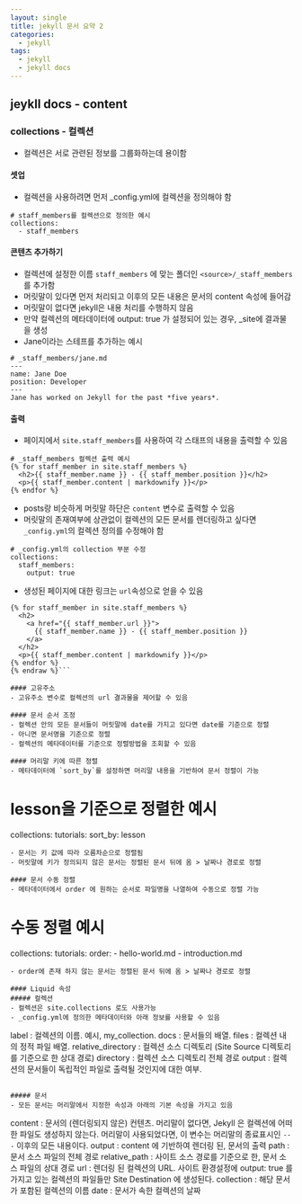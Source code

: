```yaml
---
layout: single
title: jekyll 문서 요약 2
categories: 
  - jekyll
tags: 
  - jekyll
  - jekyll docs
---
```

## jeykll docs - content
### collections - 컬렉션
- 컬렉션은 서로 관련된 정보를 그룹화하는데 용이함
#### 셋업
- 컬렉션을 사용하려면 먼저 _config.yml에 컬렉션을 정의해야 함

```
# staff_members를 컬렉션으로 정의한 예시
collections:
  - staff_members
```
#### 콘텐츠 추가하기
- 컬렉션에 설정한 이름 `staff_members` 에 맞는 폴더인 `<source>/_staff_members` 를 추가함
- 머릿말이 있다면 먼저 처리되고 이후의 모든 내용은 문서의 content 속성에 들어감
- 머릿말이 없다면 jekyll은 내용 처리를 수행하지 않음
- 만약 컬렉션의 메타데이터에 output: true 가 설정되어 있는 경우, _site에 결과물을 생성
- Jane이라는 스테프를 추가하는 예시
```
# _staff_members/jane.md
---
name: Jane Doe
position: Developer
---
Jane has worked on Jekyll for the past *five years*.
```

#### 출력
- 페이지에서 `site.staff_members`를 사용하여 각 스태프의 내용을 출력할 수 있음

```
# _staff_members 컬렉션 출력 예시
{% for staff_member in site.staff_members %}
  <h2>{{ staff_member.name }} - {{ staff_member.position }}</h2>
  <p>{{ staff_member.content | markdownify }}</p>
{% endfor %}
```
- posts랑 비슷하게 머릿말 하단은 `content` 변수로 출력할 수 있음
- 머릿말의 존재여부에 상관없이 컬렉션의 모든 문서를 렌더링하고 싶다면 `_config.yml`의 컬렉션 정의를 수정해야 함

```
# _config.yml의 collection 부분 수정
collections:
  staff_members:
    output: true
```
- 생성된 페이지에 대한 링크는 `url`속성으로 얻을 수 있음

```{% raw %}
{% for staff_member in site.staff_members %}
  <h2>
    <a href="{{ staff_member.url }}">
      {{ staff_member.name }} - {{ staff_member.position }}
    </a>
  </h2>
  <p>{{ staff_member.content | markdownify }}</p>
{% endfor %}
{% endraw %}```

#### 고유주소
- 고유주소 변수로 컬렉션의 url 결과물을 제어할 수 있음

#### 문서 순서 조정
- 컬렉션 안의 모든 문서들이 머릿말에 date를 가지고 있다면 date를 기준으로 정렬
- 아니면 문서명을 기준으로 정렬
- 컬렉션의 메타데이터를 기준으로 정렬방법을 조회할 수 있음

#### 머리말 키에 따른 정렬
- 메타데이터에 `sort_by`를 설정하면 머리말 내용을 기반하여 문서 정렬이 가능

```
# lesson을 기준으로 정렬한 예시
collections:
  tutorials:
    sort_by: lesson
```
- 문서는 키 값에 따라 오름차순으로 정렬됨
- 머릿말에 키가 정의되지 않은 문서는 정렬된 문서 뒤에 옴 > 날짜나 경로로 정렬

#### 문서 수동 정렬
- 메타데이터에서 order 에 원하는 순서로 파일명을 나열하여 수동으로 정렬 가능

```
# 수동 정렬 예시
collections:
  tutorials:
    order:
      - hello-world.md
      - introduction.md
```
- order에 존재 하지 않는 문서는 정렬된 문서 뒤에 옴 > 날짜나 경로로 정렬

#### Liquid 속성
##### 컬렉션
- 컬렉션은 site.collections 로도 사용가능
- _config.yml에 정의한 메타데이터와 아래 정보를 사용할 수 있음

```
label : 컬렉션의 이름. 예시, my_collection.
docs : 문서들의 배열.
files : 컬렉션 내의 정적 파일 배열.
relative_directory : 컬렉션 소스 디렉토리 (Site Source 디렉토리를 기준으로 한 상대 경로)
directory : 컬렉션 소스 디렉토리 전체 경로
output : 컬렉션의 문서들이 독립적인 파일로 출력될 것인지에 대한 여부.
```

##### 문서
- 모든 문서는 머리말에서 지정한 속성과 아래의 기본 속성을 가지고 있음

```
content : 문서의 (렌더링되지 않은) 컨텐츠. 머리말이 없다면, Jekyll 은 컬렉션에 어떠한 파일도 생성하지 않는다. 머리말이 사용되었다면, 이 변수는 머리말의 종료표시인 `---` 이후의 모든 내용이다.
output : content 에 기반하여 렌더링 된, 문서의 출력
path : 문서 소스 파일의 전체 경로
relative_path : 사이트 소스 경로를 기준으로 한, 문서 소스 파일의 상대 경로
url : 렌더링 된 컬렉션의 URL. 사이트 환경설정에 output: true 를 가지고 있는 컬렉션의 파일들만 Site Destination 에 생성된다.
collection : 해당 문서가 포함된 컬렉션의 이름
date : 문서가 속한 컬렉션의 날짜
```
